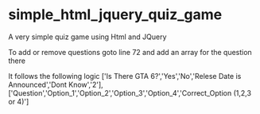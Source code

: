 # simple_html_jquery_quiz_game
A very simple quiz game using Html and JQuery

To add or remove questions goto line 72 and add an array for the question there

It follows the following logic
['Is There GTA 6?','Yes','No','Relese Date is Announced','Dont Know','2'],
['Question','Option_1','Option_2','Option_3','Option_4','Correct_Option (1,2,3 or 4)']
